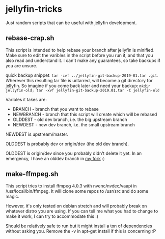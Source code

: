 # jellyfin-tricks

Just random scripts that can be useful with jellyfin development.


## rebase-crap.sh

This script is intended to help rebase your branch after jellyfin is minified. Make sure to edit the varibles
in the script before you run it, and that you also read and understand it. I can't make any guarantees, so take backups if you are
unsure.

quick backup snippet: `tar -cvf ../jellyfin-git-backup-2019-01.tar .git`. Wherever this resulting tar file is untarred, will become a git directory for jellyfin. So imagine if you come back later and need your backup: `mkdir jellyfin-old; tar -xvf jellyfin-git-backup-2019.01.tar -C jellyfin-old`

Varibles it takes are:
* BRANCH - branch that you want to rebase
* NEWBRANCH - branch that this script will create which will be rebased
* OLDDEST - old dev branch, i.e. the big upstream branch
* NEWDEST - new dev branch, i.e. the small upstream branch

NEWDEST is upstream/master.

OLDDEST is probably dev or origin/dev (the old dev branch).

OLDDEST is origin/dev since you probably didn't delete it yet. In an emergency, I have an olddev branch in [my fork](https://github.com/hawken93/jellyfin/tree/olddev) :)

## make-ffmpeg.sh
This script tries to install ffmpeg 4.0.3 with nvenc/nvdec/vaapi in /usr/local/bin/ffmpeg. It will clone some repos to /usr/src and do some magic.

However, it's only tested on debian stretch and will probably break on whatever distro you are using. If you can tell me what you had to change to make it work, I can try to accommodate this :)

Should be relatively safe to run but it might install a ton of dependencies without asking you. Remove the -v in apt-get install if this is concerning :P
